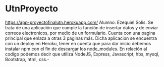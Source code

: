 # UtnProyecto
https://app-proyectofinalutn.herokuapp.com/
Alumno: Ezequiel Solis.
Se trata de una aplicación que cumple la función de insertar datos y de enviar correos electronicos, por medio de un formulario. 
Cuenta con una pagina principal que enlaza a otras 3 paginas más. Dicha aplicacion se encuentra con un deploy en Heroku, tener en cuenta que para dar inicio debemos instalar npm con el fin de descargar los node_modules.
En relación al codigo podemos decir que utiliza NodeJS, Express, Javascript, hbs, mysql, Bootstrap, html, css.-
